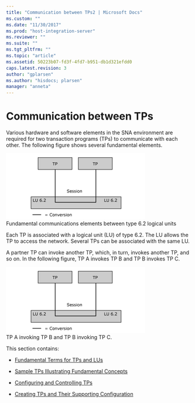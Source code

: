 ```yaml
---
title: "Communication between TPs2 | Microsoft Docs"
ms.custom: ""
ms.date: "11/30/2017"
ms.prod: "host-integration-server"
ms.reviewer: ""
ms.suite: ""
ms.tgt_pltfrm: ""
ms.topic: "article"
ms.assetid: 50223b07-fd3f-4fd7-b951-db1d321efdd0
caps.latest.revision: 3
author: "gplarsen"
ms.author: "hisdocs; plarsen"
manager: "anneta"
---
```

# Communication between TPs
Various hardware and software elements in the SNA environment are required for two transaction programs (TPs) to communicate with each other. The following figure shows several fundamental elements.  
  
 ![](../core/media/appc2a.gif "appc2a")  
Fundamental communications elements between type 6.2 logical units  
  
 Each TP is associated with a logical unit (LU) of type 6.2. The LU allows the TP to access the network. Several TPs can be associated with the same LU.  
  
 A partner TP can invoke another TP, which, in turn, invokes another TP, and so on. In the following figure, TP A invokes TP B and TP B invokes TP C.  
  
 ![](../core/media/appc2a.gif "appc2a")  
TP A invoking TP B and TP B invoking TP C.  
  
 This section contains:  
  
-   [Fundamental Terms for TPs and LUs](../core/fundamental-terms-for-tps-and-lus2.md)  
  
-   [Sample TPs Illustrating Fundamental Concepts](../core/sample-tps-illustrating-fundamental-concepts2.md)  
  
-   [Configuring and Controlling TPs](../core/configuring-and-controlling-tps2.md)  
  
-   [Creating TPs and Their Supporting Configuration](../core/creating-tps-and-their-supporting-configuration2.md)